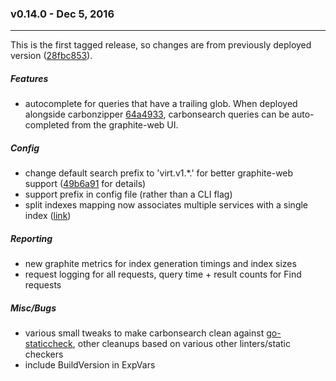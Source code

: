 ### v0.14.0 - Dec 5, 2016
---
This is the first tagged release, so changes are from previously deployed version ([28fbc853](https://github.com/kanatohodets/carbonsearch/commit/28fbc853753f742347afbb9acf577f6996e360b4)).

##### Features
* autocomplete for queries that have a trailing glob. When deployed alongside carbonzipper [64a4933](https://github.com/dgryski/carbonzipper/commit/64a493343d91081a371340211f4a518b01fdff36), carbonsearch queries can be auto-completed from the graphite-web UI.

##### Config
* change default search prefix to 'virt.v1.*.' for better graphite-web support ([49b6a91](https://github.com/kanatohodets/carbonsearch/commit/49b6a910b7e546876c1d9b9495d1ff73e0fe11ab) for details)
* support prefix in config file (rather than a CLI flag)
* split indexes mapping now associates multiple services with a single index ([link](https://github.com/kanatohodets/carbonsearch/commit/7a3e3c1fb45869f315e974ded99fa1471a7586e8))

##### Reporting
* new graphite metrics for index generation timings and index sizes
* request logging for all requests, query time + result counts for Find requests

##### Misc/Bugs
* various small tweaks to make carbonsearch clean against [go-staticcheck](https://github.com/dominikh/go-staticcheck), other cleanups based on various other linters/static checkers
* include BuildVersion in ExpVars
